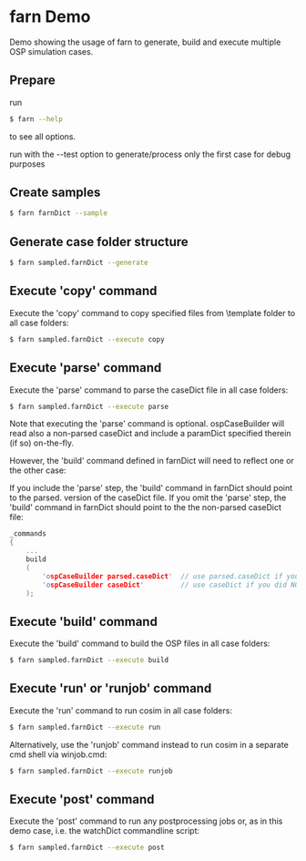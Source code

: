 #  farn Demo

Demo showing the usage of farn to generate, build and execute multiple OSP simulation cases.


## Prepare

run

~~~sh
$ farn --help
~~~

to see all options.

run with the --test option to generate/process only the first case for debug purposes


## Create samples

~~~sh
$ farn farnDict --sample
~~~

## Generate case folder structure

~~~sh
$ farn sampled.farnDict --generate
~~~

## Execute 'copy' command

Execute the 'copy' command to copy specified files from \template folder to all case folders:

~~~sh
$ farn sampled.farnDict --execute copy
~~~

## Execute 'parse' command

Execute the 'parse' command to parse the caseDict file in all case folders:

~~~sh
$ farn sampled.farnDict --execute parse
~~~

Note that executing the 'parse' command is optional.
ospCaseBuilder will read also a non-parsed caseDict and include a paramDict specified therein (if so) on-the-fly.

However, the 'build' command defined in farnDict will need to reflect one or the other case:

If you include the 'parse' step, the 'build' command in farnDict should point to the parsed. version of the caseDict file.
If you omit the 'parse' step, the 'build' command in farnDict should point to the the non-parsed caseDict file:

~~~cpp
_commands
{
    ...
    build
    (
        'ospCaseBuilder parsed.caseDict'  // use parsed.caseDict if you explicitely executed the 'parse' step before
        'ospCaseBuilder caseDict'         // use caseDict if you did NOT execute the 'parse' step before
    );
~~~


## Execute 'build' command

Execute the 'build' command to build the OSP files in all case folders:

~~~sh
$ farn sampled.farnDict --execute build
~~~


## Execute 'run' or 'runjob' command

Execute the 'run' command to run cosim in all case folders:

~~~sh
$ farn sampled.farnDict --execute run
~~~

Alternatively, use the 'runjob' command instead to run cosim in a separate cmd shell via winjob.cmd:

~~~sh
$ farn sampled.farnDict --execute runjob
~~~

## Execute 'post' command

Execute the 'post' command to run any postprocessing jobs or, as in this demo case, i.e. the watchDict commandline script:

~~~sh
$ farn sampled.farnDict --execute post
~~~
